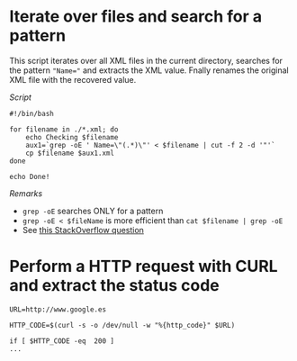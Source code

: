 # Iterate over files and search for a pattern

This script iterates over all XML files in the current directory, searches for the pattern `"Name="` and extracts the XML value. Fnally renames the original XML file with the recovered value.

*Script*

```
#!/bin/bash

for filename in ./*.xml; do
    echo Checking $filename
    aux1=`grep -oE ' Name=\"(.*)\"' < $filename | cut -f 2 -d '"'`
    cp $filename $aux1.xml
done

echo Done!
```

*Remarks*

 - `grep -oE` searches ONLY for a pattern
 - `grep -oE < $fileName` is more efficient than `cat $filename | grep -oE`
 - See [this StackOverflow question](https://stackoverflow.com/questions/48945548/bash-script-for-searching-for-a-string-in-a-xml-file-and-rename-the-file-with-th/48946391#48946391)

 # Perform a HTTP request with CURL and extract the status code

 ```
URL=http://www.google.es

HTTP_CODE=$(curl -s -o /dev/null -w "%{http_code}" $URL)

if [ $HTTP_CODE -eq  200 ]
...
```